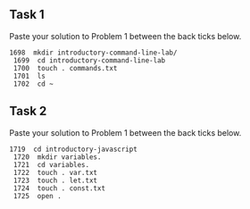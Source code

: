 ## Task 1

Paste your solution to Problem 1 between the back ticks below.

```
1698  mkdir introductory-command-line-lab/
 1699  cd introductory-command-line-lab
 1700  touch . commands.txt
 1701  ls
 1702  cd ~
```

## Task 2

Paste your solution to Problem 1 between the back ticks below.

```
1719  cd introductory-javascript
 1720  mkdir variables.
 1721  cd variables.
 1722  touch . var.txt
 1723  touch . let.txt
 1724  touch . const.txt
 1725  open .
```
